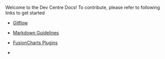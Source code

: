 Welcome to the Dev Centre Docs! To contribute, please refer to following links to get started 

* [Gitflow](https://github.com/fusioncharts/dev_centre_docs/wiki/Gitflow)
* [Markdown Guidelines](https://github.com/fusioncharts/dev_centre_docs/wiki/Markdown-Guidelines)
* [FusionCharts Plugins](https://github.com/fusioncharts/dev_centre_docs/wiki/FusionCharts-Plugins)

*
